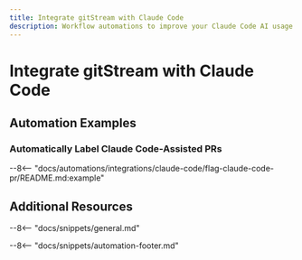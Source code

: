 ```yaml
---
title: Integrate gitStream with Claude Code
description: Workflow automations to improve your Claude Code AI usage.
---
```

# Integrate gitStream with Claude Code

## Automation Examples

### Automatically Label Claude Code-Assisted PRs

--8<-- "docs/automations/integrations/claude-code/flag-claude-code-pr/README.md:example"

## Additional Resources

--8<-- "docs/snippets/general.md"

--8<-- "docs/snippets/automation-footer.md"